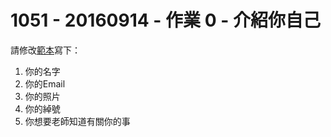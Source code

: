 # 1051 - 20160914 - 作業 0 - 介紹你自己
請修改[範本](105普通物理作業0範例.docx)寫下：

1. 你的名字
2. 你的Email
3. 你的照片
4. 你的綽號
5. 你想要老師知道有關你的事



